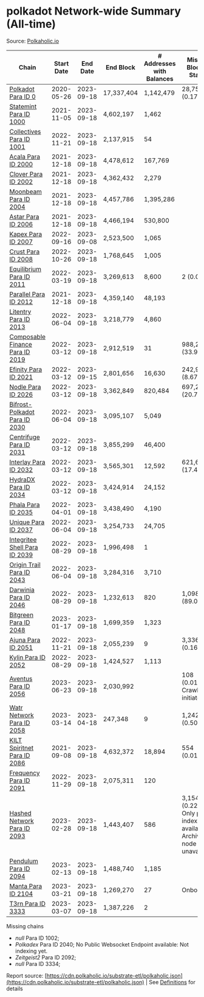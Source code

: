 # polkadot Network-wide Summary (All-time)

Source: [Polkaholic.io](https://polkaholic.io)


| Chain            | Start Date | End Date | End Block | # Addresses with Balances | Missing Blocks / Status |
| ---------------- | ---------- | ---------| --------- | ------------------------- | ----------------------- |
| [Polkadot Para ID 0](/polkadot/0-polkadot) | 2020-05-26 | 2023-09-18 | 17,337,404 |  1,142,479 | 28,752 (0.17%)  |
| [Statemint Para ID 1000](/polkadot/1000-statemint) | 2021-11-05 | 2023-09-18 | 4,602,197 |  1,462 |    |
| [Collectives Para ID 1001](/polkadot/1001-collectives) | 2022-11-21 | 2023-09-18 | 2,137,915 |  54 |    |
| [Acala Para ID 2000](/polkadot/2000-acala) | 2021-12-18 | 2023-09-18 | 4,478,612 |  167,769 |    |
| [Clover Para ID 2002](/polkadot/2002-clover) | 2021-12-18 | 2023-09-18 | 4,362,432 |  2,279 |    |
| [Moonbeam Para ID 2004](/polkadot/2004-moonbeam) | 2021-12-18 | 2023-09-18 | 4,457,786 |  1,395,286 |    |
| [Astar Para ID 2006](/polkadot/2006-astar) | 2021-12-18 | 2023-09-18 | 4,466,194 |  530,800 |    |
| [Kapex Para ID 2007](/polkadot/2007-kapex) | 2022-09-16 | 2023-09-08 | 2,523,500 |  1,065 |    |
| [Crust Para ID 2008](/polkadot/2008-crust) | 2022-10-26 | 2023-09-18 | 1,768,645 |  1,005 |    |
| [Equilibrium Para ID 2011](/polkadot/2011-equilibrium) | 2022-03-19 | 2023-09-18 | 3,269,613 |  8,600 | 2 (0.00%)  |
| [Parallel Para ID 2012](/polkadot/2012-parallel) | 2021-12-18 | 2023-09-18 | 4,359,140 |  48,193 |    |
| [Litentry Para ID 2013](/polkadot/2013-litentry) | 2022-06-04 | 2023-09-18 | 3,218,779 |  4,860 |    |
| [Composable Finance Para ID 2019](/polkadot/2019-composable) | 2022-03-12 | 2023-09-18 | 2,912,519 |  31 | 988,228 (33.93%)  |
| [Efinity Para ID 2021](/polkadot/2021-efinity) | 2022-03-12 | 2023-09-15 | 2,801,656 |  16,630 | 242,949 (8.67%)  |
| [Nodle Para ID 2026](/polkadot/2026-nodle) | 2022-03-12 | 2023-09-18 | 3,362,849 |  820,484 | 697,249 (20.73%)  |
| [Bifrost-Polkadot Para ID 2030](/polkadot/2030-bifrost-dot) | 2022-06-04 | 2023-09-18 | 3,095,107 |  5,049 |    |
| [Centrifuge Para ID 2031](/polkadot/2031-centrifuge) | 2022-03-12 | 2023-09-18 | 3,855,299 |  46,400 |    |
| [Interlay Para ID 2032](/polkadot/2032-interlay) | 2022-03-12 | 2023-09-18 | 3,565,301 |  12,592 | 621,626 (17.44%)  |
| [HydraDX Para ID 2034](/polkadot/2034-hydradx) | 2022-03-12 | 2023-09-18 | 3,424,914 |  24,152 |    |
| [Phala Para ID 2035](/polkadot/2035-phala) | 2022-04-01 | 2023-09-18 | 3,438,490 |  4,190 |    |
| [Unique Para ID 2037](/polkadot/2037-unique) | 2022-06-04 | 2023-09-18 | 3,254,733 |  24,705 |    |
| [Integritee Shell Para ID 2039](/polkadot/2039-integritee-shell) | 2022-08-29 | 2023-09-18 | 1,996,498 |  1 |    |
| [Origin Trail Para ID 2043](/polkadot/2043-origintrail) | 2022-06-04 | 2023-09-18 | 3,284,316 |  3,710 |    |
| [Darwinia Para ID 2046](/polkadot/2046-darwinia) | 2022-08-29 | 2023-09-18 | 1,232,613 |  820 | 1,098,047 (89.08%)  |
| [Bitgreen Para ID 2048](/polkadot/2048-bitgreen) | 2023-01-17 | 2023-09-18 | 1,699,359 |  1,323 |    |
| [Ajuna Para ID 2051](/polkadot/2051-ajuna) | 2022-11-21 | 2023-09-18 | 2,055,239 |  9 | 3,336 (0.16%)  |
| [Kylin Para ID 2052](/polkadot/2052-kylin) | 2022-08-29 | 2023-09-18 | 1,424,527 |  1,113 |    |
| [Aventus Para ID 2056](/polkadot/2056-aventus) | 2023-06-23 | 2023-09-18 | 2,030,992 |   | 108 (0.01%) Crawling initiated |
| [Watr Network Para ID 2058](/polkadot/2058-watr) | 2023-03-14 | 2023-04-18 | 247,348 |  9 | 1,242 (0.50%)  |
| [KILT Spiritnet Para ID 2086](/polkadot/2086-kilt) | 2021-09-08 | 2023-09-18 | 4,632,372 |  18,894 | 554 (0.01%)  |
| [Frequency Para ID 2091](/polkadot/2091-frequency) | 2022-11-29 | 2023-09-18 | 2,075,311 |  120 |    |
| [Hashed Network Para ID 2093](/polkadot/2093-hashed) | 2023-02-28 | 2023-09-18 | 1,443,407 |  586 | 3,154 (0.22%) Only partial index available: Archive node unavailable |
| [Pendulum Para ID 2094](/polkadot/2094-pendulum) | 2023-02-13 | 2023-09-18 | 1,488,740 |  1,185 |    |
| [Manta Para ID 2104](/polkadot/2104-manta) | 2023-03-21 | 2023-09-18 | 1,269,270 |  27 |   Onboarding |
| [T3rn Para ID 3333](/polkadot/3333-t3rn) | 2023-03-07 | 2023-09-18 | 1,387,226 |  2 |    |

Missing chains


* *null* Para ID 1002; 
* *Polkadex* Para ID 2040; No Public Websocket Endpoint available: Not indexing yet.
* *Zeitgeist2* Para ID 2092; 
* *null* Para ID 3334; 

Report source: [https://cdn.polkaholic.io/substrate-etl/polkaholic.json](https://cdn.polkaholic.io/substrate-etl/polkaholic.json) | See [Definitions](/DEFINITIONS.md) for details
